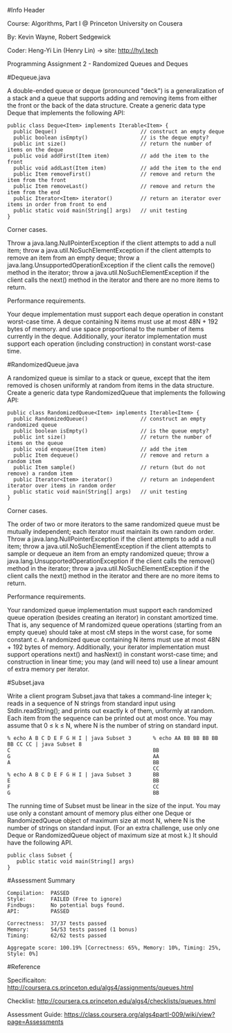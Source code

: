
#Info Header

Course:   Algorithms, Part I @ Princeton University on Cousera
  
By:       Kevin Wayne, Robert Sedgewick

Coder:    Heng-Yi Lin (Henry Lin) -> site: http://hyl.tech

Programming Assignment 2 - Randomized Queues and Deques

#Dequeue.java

A double-ended queue or deque (pronounced "deck") is a generalization of a stack and a queue that supports adding and removing items from either the front or the back of the data structure. Create a generic data type Deque that implements the following API:

    public class Deque<Item> implements Iterable<Item> {
      public Deque()                           // construct an empty deque
      public boolean isEmpty()                 // is the deque empty?
      public int size()                        // return the number of items on the deque
      public void addFirst(Item item)          // add the item to the front
      public void addLast(Item item)           // add the item to the end
      public Item removeFirst()                // remove and return the item from the front
      public Item removeLast()                 // remove and return the item from the end
      public Iterator<Item> iterator()         // return an iterator over items in order from front to end
      public static void main(String[] args)   // unit testing
    }
    
Corner cases. 

Throw a java.lang.NullPointerException if the client attempts to add a null item; throw a java.util.NoSuchElementException if the client attempts to remove an item from an empty deque; throw a java.lang.UnsupportedOperationException if the client calls the remove() method in the iterator; throw a java.util.NoSuchElementException if the client calls the next() method in the iterator and there are no more items to return.

Performance requirements.  

Your deque implementation must support each deque operation in constant worst-case time. A deque containing N items must use at most 48N + 192 bytes of memory. and use space proportional to the number of items currently in the deque. Additionally, your iterator implementation must support each operation (including construction) in constant worst-case time.

#RandomizedQueue.java

A randomized queue is similar to a stack or queue, except that the item removed is chosen uniformly at random from items in the data structure. Create a generic data type RandomizedQueue that implements the following API:

    public class RandomizedQueue<Item> implements Iterable<Item> {
      public RandomizedQueue()                 // construct an empty randomized queue
      public boolean isEmpty()                 // is the queue empty?
      public int size()                        // return the number of items on the queue
      public void enqueue(Item item)           // add the item
      public Item dequeue()                    // remove and return a random item
      public Item sample()                     // return (but do not remove) a random item
      public Iterator<Item> iterator()         // return an independent iterator over items in random order
      public static void main(String[] args)   // unit testing
    }
    
Corner cases. 

The order of two or more iterators to the same randomized queue must be mutually independent; each iterator must maintain its own random order. Throw a java.lang.NullPointerException if the client attempts to add a null item; throw a java.util.NoSuchElementException if the client attempts to sample or dequeue an item from an empty randomized queue; throw a java.lang.UnsupportedOperationException if the client calls the remove() method in the iterator; throw a java.util.NoSuchElementException if the client calls the next() method in the iterator and there are no more items to return.

Performance requirements. 

Your randomized queue implementation must support each randomized queue operation (besides creating an iterator) in constant amortized time. That is, any sequence of M randomized queue operations (starting from an empty queue) should take at most cM steps in the worst case, for some constant c. A randomized queue containing N items must use at most 48N + 192 bytes of memory. Additionally, your iterator implementation must support operations next() and hasNext() in constant worst-case time; and construction in linear time; you may (and will need to) use a linear amount of extra memory per iterator.

#Subset.java 

Write a client program Subset.java that takes a command-line integer k; reads in a sequence of N strings from standard input using StdIn.readString(); and prints out exactly k of them, uniformly at random. Each item from the sequence can be printed out at most once. You may assume that 0 ≤ k ≤ N, where N is the number of string on standard input.

    % echo A B C D E F G H I | java Subset 3       % echo AA BB BB BB BB BB CC CC | java Subset 8
    C                                              BB
    G                                              AA
    A                                              BB
                                                   CC
    % echo A B C D E F G H I | java Subset 3       BB
    E                                              BB
    F                                              CC
    G                                              BB
    
The running time of Subset must be linear in the size of the input. You may use only a constant amount of memory plus either one Deque or RandomizedQueue object of maximum size at most N, where N is the number of strings on standard input. (For an extra challenge, use only one Deque or RandomizedQueue object of maximum size at most k.) It should have the following API.
   
    public class Subset {
       public static void main(String[] args)
    }
    
#Assessment Summary

    Compilation:  PASSED
    Style:        FAILED (Free to ignore)
    Findbugs:     No potential bugs found.
    API:          PASSED
    
    Correctness:  37/37 tests passed
    Memory:       54/53 tests passed (1 bonus)
    Timing:       62/62 tests passed
    
    Aggregate score: 100.19% [Correctness: 65%, Memory: 10%, Timing: 25%, Style: 0%]

#Reference

Specificaiton:    http://coursera.cs.princeton.edu/algs4/assignments/queues.html

Checklist:        http://coursera.cs.princeton.edu/algs4/checklists/queues.html

Assessment Guide: https://class.coursera.org/algs4partI-009/wiki/view?page=Assessments
